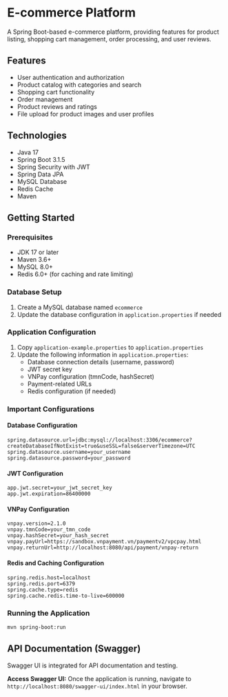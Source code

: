 # E-commerce Platform 

A Spring Boot-based e-commerce platform, providing features for product listing, shopping cart management, order processing, and user reviews.

## Features

- User authentication and authorization
- Product catalog with categories and search
- Shopping cart functionality
- Order management
- Product reviews and ratings
- File upload for product images and user profiles

## Technologies

- Java 17
- Spring Boot 3.1.5
- Spring Security with JWT
- Spring Data JPA
- MySQL Database
- Redis Cache
- Maven

## Getting Started

### Prerequisites

- JDK 17 or later
- Maven 3.6+
- MySQL 8.0+
- Redis 6.0+ (for caching and rate limiting)

### Database Setup

1. Create a MySQL database named `ecommerce`
2. Update the database configuration in `application.properties` if needed

### Application Configuration

1. Copy `application-example.properties` to `application.properties`
2. Update the following information in `application.properties`:
   - Database connection details (username, password)
   - JWT secret key
   - VNPay configuration (tmnCode, hashSecret)
   - Payment-related URLs
   - Redis configuration (if needed)

### Important Configurations

#### Database Configuration
```properties
spring.datasource.url=jdbc:mysql://localhost:3306/ecommerce?createDatabaseIfNotExist=true&useSSL=false&serverTimezone=UTC
spring.datasource.username=your_username
spring.datasource.password=your_password
```

#### JWT Configuration
```properties
app.jwt.secret=your_jwt_secret_key
app.jwt.expiration=86400000
```

#### VNPay Configuration
```properties
vnpay.version=2.1.0
vnpay.tmnCode=your_tmn_code
vnpay.hashSecret=your_hash_secret
vnpay.payUrl=https://sandbox.vnpayment.vn/paymentv2/vpcpay.html
vnpay.returnUrl=http://localhost:8080/api/payment/vnpay-return
```

#### Redis and Caching Configuration
```properties
spring.redis.host=localhost
spring.redis.port=6379
spring.cache.type=redis
spring.cache.redis.time-to-live=600000
```

### Running the Application

```bash
mvn spring-boot:run
```

## API Documentation (Swagger)

Swagger UI is integrated for API documentation and testing.

**Access Swagger UI:** Once the application is running, navigate to `http://localhost:8080/swagger-ui/index.html` in your browser.